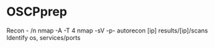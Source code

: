 # OSCPprep 
Recon - /n
nmap -A -T 4
nmap -sV -p- 
autorecon [ip]
  results/[ip]/scans
Identify os, services/ports
